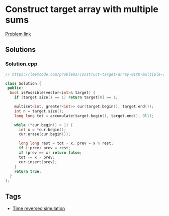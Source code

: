 # Construct target array with multiple sums

[Problem link](https://leetcode.com/problems/construct-target-array-with-multiple-sums)

## Solutions


### Solution.cpp
```cpp
// https://leetcode.com/problems/construct-target-array-with-multiple-sums

class Solution {
 public:
  bool isPossible(vector<int>& target) {
    if (target.size() == 1) return target[0] == 1;

    multiset<int, greater<int>> cur(target.begin(), target.end());
    int n = target.size();
    long long tot = accumulate(target.begin(), target.end(), 0ll);

    while (*cur.begin() > 1) {
      int x = *cur.begin();
      cur.erase(cur.begin());

      long long rest = tot - x, prev = x % rest;
      if (!prev) prev = rest;
      if (prev == x) return false;
      tot -= x - prev;
      cur.insert(prev);
    }
    return true;
  }
};
```
## Tags

* [Time reversed simulation](/README.md#Time_reversed_simulation)
